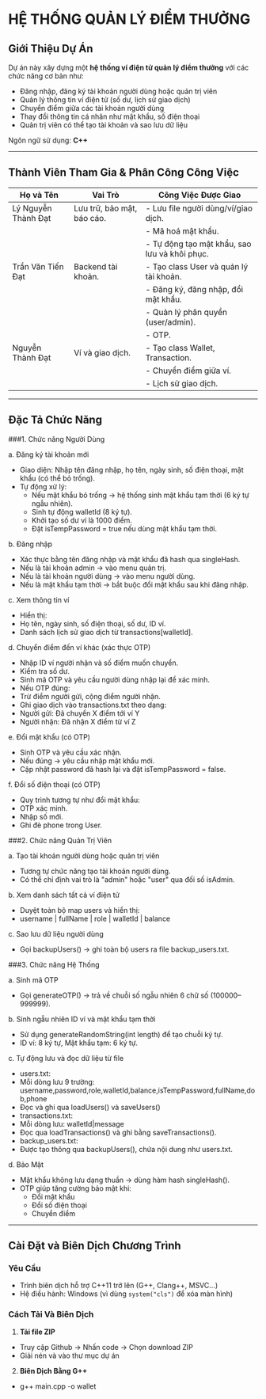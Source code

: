 # HỆ THỐNG QUẢN LÝ ĐIỂM THƯỞNG

## Giới Thiệu Dự Án

Dự án này xây dựng một **hệ thống ví điện tử quản lý điểm thưởng** với các chức năng cơ bản như:
- Đăng nhập, đăng ký tài khoản người dùng hoặc quản trị viên
- Quản lý thông tin ví điện tử (số dư, lịch sử giao dịch)
- Chuyển điểm giữa các tài khoản người dùng
- Thay đổi thông tin cá nhân như mật khẩu, số điện thoại
- Quản trị viên có thể tạo tài khoản và sao lưu dữ liệu

Ngôn ngữ sử dụng: **C++**

---

##  Thành Viên Tham Gia & Phân Công Công Việc

| Họ và Tên              | Vai Trò                         | Công Việc Được Giao                                  |
|------------------------|---------------------------------|------------------------------------------------------|
| Lý Nguyễn Thành Đạt    | Lưu trữ, bảo mật, báo cáo.      |- Lưu file người dùng/ví/giao dịch.                   |
|                        |                                 |- Mã hoá mật khẩu.                                    |
|                        |                                 |- Tự động tạo mật khẩu, sao lưu và khôi phục.         |
| Trần Văn Tiến Đạt      | Backend tài khoản.              |- Tạo class User và quản lý tài khoản.                |
|                        |                                 |- Đăng ký, đăng nhập, đổi mật khẩu.                   |
|                        |                                 |- Quản lý phân quyền (user/admin).                    | 
|                        |                                 |- OTP.                                                |
| Nguyễn Thành Đạt       | Ví và giao dịch.                |- Tạo class Wallet, Transaction.                      |
|                        |                                 |- Chuyển điểm giữa ví.                                |
|                        |                                 |- Lịch sử giao dịch.                                  |

---

## Đặc Tả Chức Năng

###1. Chức năng Người Dùng

a. Đăng ký tài khoản mới
- Giao diện: Nhập tên đăng nhập, họ tên, ngày sinh, số điện thoại, mật khẩu (có thể bỏ trống).
- Tự động xử lý:
  - Nếu mật khẩu bỏ trống → hệ thống sinh mật khẩu tạm thời (6 ký tự ngẫu nhiên).
  - Sinh tự động walletId (8 ký tự).
  - Khởi tạo số dư ví là 1000 điểm.
  - Đặt isTempPassword = true nếu dùng mật khẩu tạm thời.

b. Đăng nhập
- Xác thực bằng tên đăng nhập và mật khẩu đã hash qua singleHash.
- Nếu là tài khoản admin → vào menu quản trị.
- Nếu là tài khoản người dùng → vào menu người dùng.
- Nếu là mật khẩu tạm thời → bắt buộc đổi mật khẩu sau khi đăng nhập.

c. Xem thông tin ví
- Hiển thị:
- Họ tên, ngày sinh, số điện thoại, số dư, ID ví.
- Danh sách lịch sử giao dịch từ transactions[walletId].

d. Chuyển điểm đến ví khác (xác thực OTP)
- Nhập ID ví người nhận và số điểm muốn chuyển.
- Kiểm tra số dư.
- Sinh mã OTP và yêu cầu người dùng nhập lại để xác minh.
- Nếu OTP đúng:
- Trừ điểm người gửi, cộng điểm người nhận.
- Ghi giao dịch vào transactions.txt theo dạng:
- Người gửi: Đã chuyển X điểm tới ví Y
- Người nhận: Đã nhận X điểm từ ví Z

e. Đổi mật khẩu (có OTP)
- Sinh OTP và yêu cầu xác nhận.
- Nếu đúng → yêu cầu nhập mật khẩu mới.
- Cập nhật password đã hash lại và đặt isTempPassword = false.

f. Đổi số điện thoại (có OTP)
- Quy trình tương tự như đổi mật khẩu:
- OTP xác minh.
- Nhập số mới.
- Ghi đè phone trong User.

###2. Chức năng Quản Trị Viên

a. Tạo tài khoản người dùng hoặc quản trị viên
- Tương tự chức năng tạo tài khoản người dùng.
- Có thể chỉ định vai trò là "admin" hoặc "user" qua đối số isAdmin.

b. Xem danh sách tất cả ví điện tử
- Duyệt toàn bộ map users và hiển thị:
- username | fullName | role | walletId | balance

c. Sao lưu dữ liệu người dùng
- Gọi backupUsers() → ghi toàn bộ users ra file backup_users.txt.

###3. Chức năng Hệ Thống

a. Sinh mã OTP
- Gọi generateOTP() → trả về chuỗi số ngẫu nhiên 6 chữ số (100000–999999).

b. Sinh ngẫu nhiên ID ví và mật khẩu tạm thời
- Sử dụng generateRandomString(int length) để tạo chuỗi ký tự.
- ID ví: 8 ký tự, Mật khẩu tạm: 6 ký tự.

c. Tự động lưu và đọc dữ liệu từ file
- users.txt:
- Mỗi dòng lưu 9 trường: username,password,role,walletId,balance,isTempPassword,fullName,dob,phone
- Đọc và ghi qua loadUsers() và saveUsers()
- transactions.txt:
- Mỗi dòng lưu: walletId|message
- Đọc qua loadTransactions() và ghi bằng saveTransactions().
- backup_users.txt:
- Được tạo thông qua backupUsers(), chứa nội dung như users.txt.

d. Bảo Mật
- Mật khẩu không lưu dạng thuần → dùng hàm hash singleHash().
- OTP giúp tăng cường bảo mật khi:
  - Đổi mật khẩu
  - Đổi số điện thoại
  - Chuyển điểm

---

## Cài Đặt và Biên Dịch Chương Trình

### Yêu Cầu
- Trình biên dịch hỗ trợ C++11 trở lên (G++, Clang++, MSVC...)
- Hệ điều hành: Windows (vì dùng `system("cls")` để xóa màn hình)

### Cách Tải Và Biên Dịch
1. **Tải file ZIP**
- Truy cập Github -> Nhấn code -> Chọn download ZIP
- Giải nén và vào thư mục dự án
2. **Biên Dịch Bằng G++**
- g++ main.cpp -o wallet
